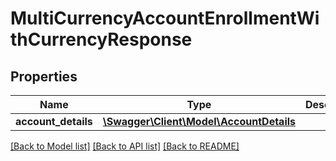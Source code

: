 # MultiCurrencyAccountEnrollmentWithCurrencyResponse

## Properties
Name | Type | Description | Notes
------------ | ------------- | ------------- | -------------
**account_details** | [**\Swagger\Client\Model\AccountDetails**](AccountDetails.md) |  | [optional] 

[[Back to Model list]](../../README.md#documentation-for-models) [[Back to API list]](../../README.md#documentation-for-api-endpoints) [[Back to README]](../../README.md)

